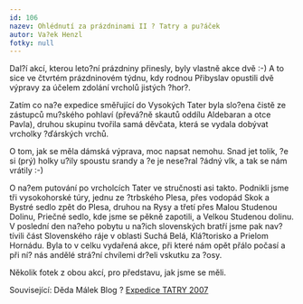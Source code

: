 ```yaml
---
id: 106
nazev: Ohlédnutí za prázdninami II ? Tatry a pu?áček
autor: Va?ek Henzl
fotky: null
---
```

Dal?í akcí, kterou leto?ní prázdniny přinesly, byly vlastně akce dvě :-) A to sice ve čtvrtém prázdninovém týdnu, kdy rodnou Přibyslav opustili dvě výpravy za účelem zdolání vrcholů jistých ?hor?.</p><p>
Zatím co na?e expedice směřující do Vysokých Tater byla slo?ena čistě ze zástupců mu?ského pohlaví (převá?ně skautů oddílu Aldebaran a otce Pavla), druhou skupinu tvořila samá děvčata, která se vydala dobývat vrcholky ?ďárských vrchů. </p><p>
O tom, jak se měla dámská výprava, moc napsat nemohu. Snad jet tolik, ?e si (prý) holky u?ily spoustu srandy a ?e je nese?ral ?ádný vlk, a tak se nám vrátily :-)</p><p>
O na?em putování po vrcholcích Tater ve stručnosti asi takto. Podnikli jsme tři vysokohorské túry, jednu ze ?trbského Plesa, přes vodopád Skok a Bystré sedlo zpět do Plesa,  druhou na Rysy a třetí přes Malou Studenou Dolinu, Priečné sedlo, kde jsme se pěkně zapotili, a Velkou Studenou dolinu. V poslední den na?eho pobytu u na?ich slovenských bratří jsme pak nav?tívili část Slovenského ráje v oblasti Suchá Belá,  Klá?torisko a Prielom Hornádu. Byla to v celku vydařená akce, při které nám opět přálo počasí a při ní? nás andělé strá?ní chvílemi dr?eli vskutku za ?osy.</p><p>
Několik fotek z obou akcí, pro představu, jak jsme se  měli.</p><p>
Související: Děda Málek Blog ? <a href="http://dedamalek.blog.cz/0707/expedice-tatry-2007" >Expedice TATRY 2007</a></p>
